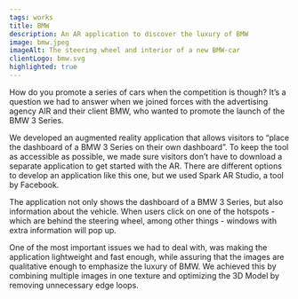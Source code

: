 ```yaml
---
tags: works
title: BMW
description: An AR application to discover the luxury of BMW
image: bmw.jpeg
imageAlt: The steering wheel and interior of a new BMW-car
clientLogo: bmw.svg
highlighted: true
---
```


How do you promote a series of cars when the competition is though? It’s a question we had to answer when we joined forces with the advertising agency AIR and their client BMW, who wanted to promote the launch of the BMW 3 Series.

We developed an augmented reality application that allows visitors to “place the dashboard of a BMW 3 Series on their own dashboard”. To keep the tool as accessible as possible, we made sure visitors don’t have to download a separate application to get started with the AR. There are different options to develop an application like this one, but we used Spark AR Studio, a tool by Facebook.

The application not only shows the dashboard of a BMW 3 Series, but also information about the vehicle. When users click on one of the hotspots - which are behind the steering wheel, among other things - windows with extra information will pop up.

‍One of the most important issues we had to deal with, was making the application lightweight and fast enough, while assuring that the images are qualitative enough to emphasize the luxury of BMW. We achieved this by combining multiple images in one texture and optimizing the 3D Model by removing unnecessary edge loops.